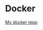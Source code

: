 # Docker

[My docker repo](https://cloud.docker.com/u/ruishaopu561/repository/docker/ruishaopu561/wordladder)